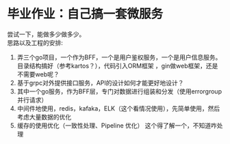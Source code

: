 # 毕业作业：自己搞一套微服务
尝试一下，能做多少做多少。  
思路以及工程的安排:  
1. 弄三个go项目，一个作为BFF，一个是用户鉴权服务，一个是用户信息服务。目录结构搞好（参考kartos？），代码引入ORM框架 ，gin做web框架，还是不需要web呢？
2. 基于grpc对外提供接口服务，API的设计如何才能更好地设计？  
3. 其中一个go服务，作为BFF层，专门对数据进行组装和分发（使用errorgroup并行请求）  
4. 中间件地使用，redis，kafaka，ELK（这个看情况使用），先简单使用，然后考虑大量数据的优化
5. 缓存的使用优化（一致性处理、Pipeline 优化） 这个得了解一个，不知道咋处理  
